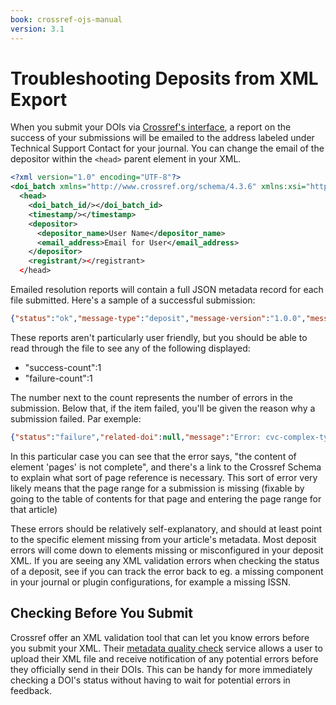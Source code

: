 ```yaml
---
book: crossref-ojs-manual
version: 3.1
---
```


# Troubleshooting Deposits from XML Export

When you submit your DOIs via [Crossref's interface](http://doi.crossref.org), a report on the success of your submissions will be emailed to the address labeled under Technical Support Contact for your journal.  You can change the email of the depositor within the `<head>` parent element in your XML.

```XML
<?xml version="1.0" encoding="UTF-8"?>
<doi_batch xmlns="http://www.crossref.org/schema/4.3.6" xmlns:xsi="http://www.w3.org/2001/XMLSchema-instance" version="4.3.6" xmlns:jats="http://www.ncbi.nlm.nih.gov/JATS1" xmlns:ai="http://www.crossref.org/AccessIndicators.xsd" xsi:schemaLocation="http://www.crossref.org/schema/4.3.6 http://www.crossref.org/schema/deposit/crossref4.3.6.xsd">
  <head>
    <doi_batch_id/></doi_batch_id>
    <timestamp/></timestamp>
    <depositor>
      <depositor_name>User Name</depositor_name>
      <email_address>Email for User</email_address>
    </depositor>
    <registrant/></registrant>
  </head>
```

Emailed resolution reports will contain a full JSON metadata record for each file submitted. Here's a sample of a successful submission:

```JSON
{"status":"ok","message-type":"deposit","message-version":"1.0.0","message":{"handoff":{"try-count":1,"delay-millis":2718.2818284590453,"status":"completed","timestamp":1462884657918},"dois":["10.4138\/atlgeol.2015.017"],"parent":null,"filename":null,"submitted-at":"Tue May 10 08:50:57 EDT 2016","status":"completed","length":4368,"content-type":"application\/vnd.crossref.deposit+xml","pingback-url":null,"submission":{"submission-id":"1392711272","batch-id":"79bb76da-e0db-4bfb-9586-5f90ed6a9230","record-count":1,"success-count":1,"warning-count":0,"failure-count":0,"messages":[{"status":"success","related-doi":"10.4138\/atlgeol.2015.017","message":"Successfully updated","message-types":[]}]},"test":false,"owner":"atgeo","batch-id":"79bb76da-e0db-4bfb-9586-5f90ed6a9230"}}
```

These reports aren't particularly user friendly, but you should be able to read through the file to see any of the following displayed:

- "success-count":1
- "failure-count":1

The number next to the count represents the number of errors in the submission. Below that, if the item failed, you'll be given the reason why a submission failed. Par exemple:

```JSON
{"status":"failure","related-doi":null,"message":"Error: cvc-complex-type.2.4.b: The content of element 'pages' is not complete. One of '{\"http:\/\/www.crossref.org\/schema\/4.3.6\":first_page}' is expected. Error: cvc-complex-type.2.4.b: The content of element 'pages' is not complete. One of '{\"http:\/\/www.crossref.org\/schema\/4.3.6\":first_page}' is expected.","message-types":[]}]},"test":false,"owner":"tesl","batch-id":"abd48f64-c670-4569-b3d7-e6249927f917"}
```

In this particular case you can see that the error says, "the content of element 'pages' is not complete", and there's a link to the Crossref Schema to explain what sort of page reference is necessary. This sort of error very likely means that the page range for a submission is missing (fixable by going to the table of contents for that page and entering the page range for that article)

These errors should be relatively self-explanatory, and should at least point to the specific element missing from your article's metadata. Most deposit errors will come down to elements missing or misconfigured in your deposit XML. If you are seeing any XML validation errors when checking the status of a deposit, see if you can track the error back to eg. a missing component in your journal or plugin configurations, for example a missing ISSN.

## Checking Before You Submit

Crossref offer an XML validation tool that can let you know errors before you submit your XML. Their [metadata quality check](http://www.crossref.org/02publishers/parser.html) service allows a user to upload their XML file and receive notification of any potential errors before they officially send in their DOIs. This can be handy for more immediately checking a DOI's status without having to wait for potential errors in feedback.
